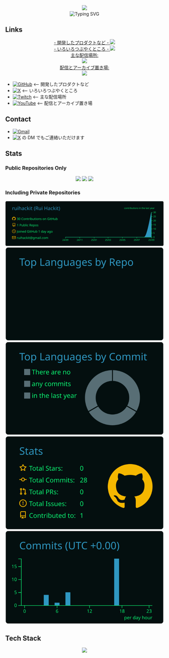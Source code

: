 <div align=center>
<img src="https://capsule-render.vercel.app/api?type=waving&height=300&color=a1a1a1&text=Rui%20Hackit&reversal=false&fontColor=00A806"/>
</div>

<div align=center>
<img src="https://readme-typing-svg.demolab.com/?color=00A806&center=true&repeat=false&lines=-+Welcome+to+my+profile+-" alt="Typing SVG" />
</div>

## Links

<div align=center>
  <a href="https://github.com/ruihackit">
    - 開発したプロダクトなど -
    <img src="https://img.shields.io/badge/GitHub-%234d4d4d.svg?logo=github&logoColor=white" />
  </a><br />
  <a href="https://x.com/ruihackit">
    - いろいろつぶやくところ -
    <img src="https://img.shields.io/badge/X-%234d4d4d.svg?logo=X&logoColor=white" />
  </a><br />
  <a href="https://www.twitch.tv/ruihackit">
    主な配信場所:<br />
    <img src="https://img.shields.io/badge/Twitch-%239146FF.svg?logo=Twitch&logoColor=white" />
  </a><br />
  <a href="https://www.youtube.com/@ruihackit">
    配信とアーカイブ置き場:<br />
    <img src="https://img.shields.io/badge/YouTube-%23FF0000.svg?logo=YouTube&logoColor=white" />
  </a>
</div>

- [![GitHub](https://img.shields.io/badge/GitHub-%234d4d4d.svg?logo=github&logoColor=white)](https://github.com/ruihackit) <-- 開発したプロダクトなど
- [![X](https://img.shields.io/badge/X-%234d4d4d.svg?logo=X&logoColor=white)](https://x.com/ruihackit) <-- いろいろつぶやくところ
- [![Twitch](https://img.shields.io/badge/Twitch-%239146FF.svg?logo=Twitch&logoColor=white)](https://www.twitch.tv/ruihackit) <-- 主な配信場所
- [![YouTube](https://img.shields.io/badge/YouTube-%23FF0000.svg?logo=YouTube&logoColor=white)](https://www.youtube.com/@ruihackit) <-- 配信とアーカイブ置き場

## Contact

- [![Gmail](https://img.shields.io/badge/Gmail-D14836?logo=gmail&logoColor=white)](<mailto:ruihackit@gmail.com>)
- [![X](https://img.shields.io/badge/X-%234d4d4d.svg?logo=X&logoColor=white)](https://x.com/ruihackit) の DM でもご連絡いただけます

## Stats

### Public Repositories Only

<div align="center">
  <img src="https://github-readme-stats.vercel.app/api?username=ruihackit&show_icons=true&theme=blue-green&hide_border=true" />
  <img src="https://github-readme-stats.vercel.app/api/top-langs/?username=ruihackit&layout=compact&theme=blue-green&hide_border=true" />
  <img src="https://github-profile-trophy.vercel.app/?username=ruihackit&theme=matrix" />
</div>

### Including Private Repositories
<div align="center">
  <img src="https://raw.githubusercontent.com/ruihackit/ruihackit/main/profile-summary-card-output/blue_green/0-profile-details.svg" />
  <img src="https://raw.githubusercontent.com/ruihackit/ruihackit/main/profile-summary-card-output/blue_green/1-repos-per-language.svg" />
  <img src="https://raw.githubusercontent.com/ruihackit/ruihackit/main/profile-summary-card-output/blue_green/2-most-commit-language.svg" />
  <img src="https://raw.githubusercontent.com/ruihackit/ruihackit/main/profile-summary-card-output/blue_green/3-stats.svg" />
  <img src="https://raw.githubusercontent.com/ruihackit/ruihackit/main/profile-summary-card-output/blue_green/4-productive-time.svg" />
</div>

## Tech Stack

<div align="center">
    <img src="https://skillicons.dev/icons?i=anaconda,bash,css,discordjs,django,docker,fastapi,flask,git,github,gradle,html,java,js,kotlin,latex,linux,md,neovim,nextjs,nodejs,npm,opencv,powershell,py,pytorch,r,react,sklearn,svelte,tailwind,tailwind,tensorflow,ts,ubuntu,unity,vim" />
</div>
